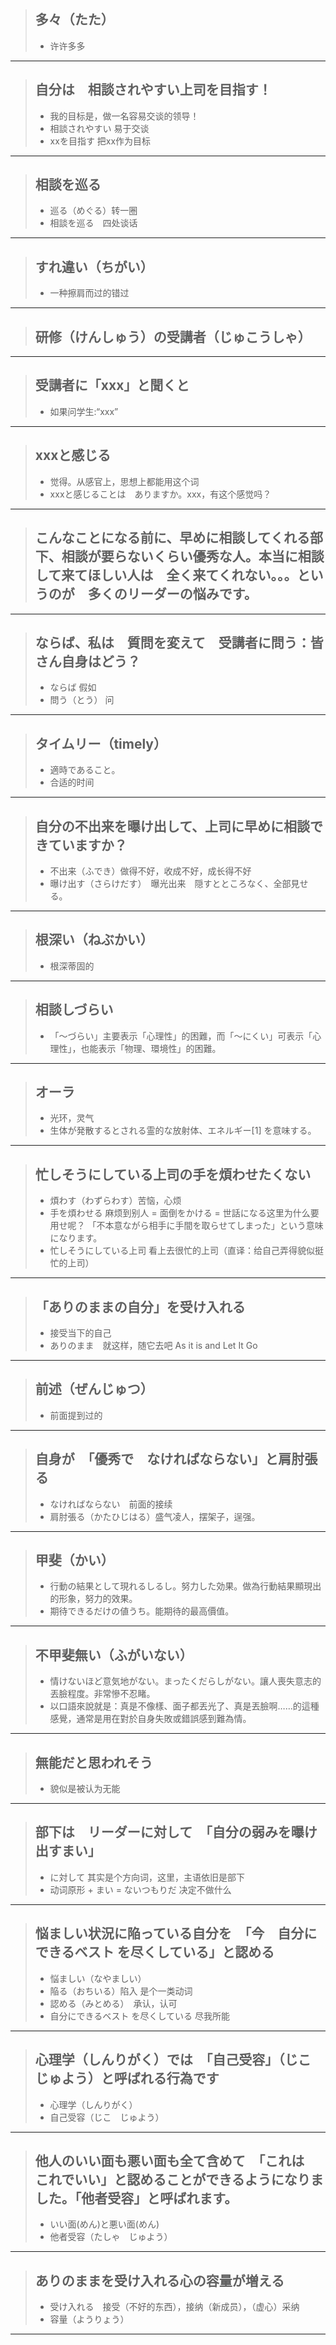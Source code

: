 > ## 多々（たた）
> * 许许多多
----------

> ## 自分は　相談されやすい上司を目指す！
> * 我的目标是，做一名容易交谈的领导！
> * 相談されやすい 易于交谈
> * xxを目指す 把xx作为目标
----------

> ## 相談を巡る
> * 巡る（めぐる）转一圈
> * 相談を巡る　四处谈话
----------

> ## すれ違い（ちがい）
> * 一种擦肩而过的错过
----------

> ## 研修（けんしゅう）の受講者（じゅこうしゃ）
----------

> ## 受講者に「xxx」と聞くと
> * 如果问学生:“xxx”
----------

> ## xxxと感じる
> * 觉得。从感官上，思想上都能用这个词
> * xxxと感じることは　ありますか。xxx，有这个感觉吗？
----------

> ## こんなことになる前に、早めに相談してくれる部下、相談が要らないくらい優秀な人。本当に相談して来てほしい人は　全く来てくれない。。。というのが　多くのリーダーの悩みです。
----------

> ## ならば、私は　質問を変えて　受講者に問う：皆さん自身はどう？
> * ならば 假如
> * 問う（とう） 问
----------

> ## タイムリー（timely）
> * 適時であること。
> * 合适的时间
----------

> ## 自分の不出来を曝け出して、上司に早めに相談できていますか？
> * 不出来（ふでき）做得不好，收成不好，成长得不好
> * 曝け出す（さらけだす）　曝光出来　隠すとところなく、全部見せる。 
----------

> ## 根深い（ねぶかい）
> * 根深蒂固的
----------

> ## 相談しづらい
> * 「～づらい」主要表示「心理性」的困難，而「～にくい」可表示「心理性」，也能表示「物理、環境性」的困難。
----------

> ## オーラ
> * 光环，灵气
> * 生体が発散するとされる霊的な放射体、エネルギー[1] を意味する。
----------

> ## 忙しそうにしている上司の手を煩わせたくない
> * 煩わす（わずらわす）苦恼，心烦
> * 手を煩わせる 麻烦到别人 = 面倒をかける = 世話になる这里为什么要用せ呢？ 「不本意ながら相手に手間を取らせてしまった」という意味になります。
> * 忙しそうにしている上司 看上去很忙的上司（直译：给自己弄得貌似挺忙的上司）
----------

> ## 「ありのままの自分」を受け入れる
> * 接受当下的自己
> * ありのまま　就这样，随它去吧 As it is and Let It Go
----------

> ## 前述（ぜんじゅつ）
> * 前面提到过的
---------

> ## 自身が　「優秀で　なければならない」と肩肘張る
> * なければならない　前面的接续
> * 肩肘張る（かたひじはる）盛气凌人，摆架子，逞强。
----------

> ## 甲斐（かい）
> * 行動の結果として現れるしるし。努力した効果。做為行動結果顯現出的形象，努力的效果。
> * 期待できるだけの値うち。能期待的最高價值。
----------

> ## 不甲斐無い（ふがいない）
> * 情けないほど意気地がない。まったくだらしがない。讓人喪失意志的丟臉程度。非常慘不忍睹。
> * 以口語來說就是：真是不像樣、面子都丟光了、真是丟臉啊……的這種感覺，通常是用在對於自身失敗或錯誤感到難為情。
----------

> ## 無能だと思われそう
> * 貌似是被认为无能
----------

> ## 部下は　リーダーに対して　「自分の弱みを曝け出すまい」
> * に対して 其实是个方向词，这里，主语依旧是部下
> * 动词原形 + まい = ないつもりだ 决定不做什么
----------

> ## 悩ましい状況に陥っている自分を　「今　自分にできるベスト を尽くしている」と認める
> * 悩ましい（なやましい）
> * 陥る（おちいる）陷入 是个一类动词
> * 認める（みとめる）　承认，认可
> * 自分にできるベスト を尽くしている   尽我所能
----------

> ## 心理学（しんりがく）では　「自己受容」（じこ　じゅよう）と呼ばれる行為です
> * 心理学（しんりがく）
> * 自己受容（じこ　じゅよう）
----------

> ## 他人のいい面も悪い面も全て含めて　「これは　これでいい」と認めることができるようになりました。「他者受容」と呼ばれます。
> * いい面(めん)と悪い面(めん)
> * 他者受容（たしゃ　じゅよう）
----------

> ## ありのままを受け入れる心の容量が増える
> * 受け入れる　接受（不好的东西），接纳（新成员），（虚心）采纳
> * 容量（ようりょう）
----------

